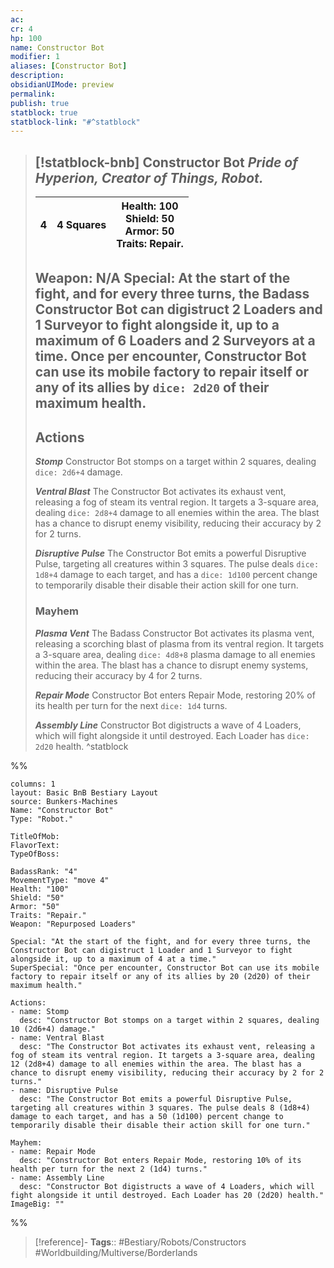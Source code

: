 ```yaml
---
ac: 
cr: 4
hp: 100
name: Constructor Bot
modifier: 1
aliases: [Constructor Bot]
description: 
obsidianUIMode: preview
permalink: 
publish: true
statblock: true
statblock-link: "#^statblock"
---
```


> [!statblock-bnb] Constructor Bot
> *Pride of Hyperion, Creator of Things, Robot.*
> ---
> | 4 | 4 Squares | **Health**: 100<br />**Shield**: 50<br />**Armor**: 50<br />**Traits**: Repair. |
> | ----------- | -------- | ----- |
>
> **Weapon**: N/A
> **Special**: At the start of the fight, and for every three turns, the Badass Constructor Bot can digistruct 2 Loaders and 1 Surveyor to fight alongside it, up to a maximum of 6 Loaders and 2 Surveyors at a time.
> Once per encounter, Constructor Bot can use its mobile factory to repair itself or any of its allies by `dice: 2d20` of their maximum health.
> ---
> ## Actions
> ***Stomp***
> Constructor Bot stomps on a target within 2 squares, dealing `dice: 2d6+4` damage.
>
> ***Ventral Blast***
> The Constructor Bot activates its exhaust vent, releasing a fog of steam its ventral region. It targets a 3-square area, dealing `dice: 2d8+4` damage to all enemies within the area. The blast has a chance to disrupt enemy visibility, reducing their accuracy by 2 for 2 turns.
>
> ***Disruptive Pulse***
> The Constructor Bot emits a powerful Disruptive Pulse, targeting all creatures within 3 squares. The pulse deals `dice: 1d8+4` damage to each target, and has a `dice: 1d100` percent change to temporarily disable their disable their action skill for one turn.
>
>
> ### Mayhem
> ***Plasma Vent***
> The Badass Constructor Bot activates its plasma vent, releasing a scorching blast of plasma from its ventral region. It targets a 3-square area, dealing `dice: 4d8+8` plasma damage to all enemies within the area. The blast has a chance to disrupt enemy systems, reducing their accuracy by 4 for 2 turns.
>
> ***Repair Mode***
> Constructor Bot enters Repair Mode, restoring 20% of its health per turn for the next `dice: 1d4` turns.
>
> ***Assembly Line***
> Constructor Bot digistructs a wave of 4 Loaders, which will fight alongside it until destroyed. Each Loader has `dice: 2d20` health.
^statblock

%%
```statblock
columns: 1
layout: Basic BnB Bestiary Layout
source: Bunkers-Machines
Name: "Constructor Bot"
Type: "Robot."

TitleOfMob: 
FlavorText: 
TypeOfBoss: 

BadassRank: "4"
MovementType: "move 4"
Health: "100"
Shield: "50"
Armor: "50"
Traits: "Repair."
Weapon: "Repurposed Loaders"

Special: "At the start of the fight, and for every three turns, the Constructor Bot can digistruct 1 Loader and 1 Surveyor to fight alongside it, up to a maximum of 4 at a time."
SuperSpecial: "Once per encounter, Constructor Bot can use its mobile factory to repair itself or any of its allies by 20 (2d20) of their maximum health."

Actions:
- name: Stomp
  desc: "Constructor Bot stomps on a target within 2 squares, dealing 10 (2d6+4) damage."
- name: Ventral Blast
  desc: "The Constructor Bot activates its exhaust vent, releasing a fog of steam its ventral region. It targets a 3-square area, dealing 12 (2d8+4) damage to all enemies within the area. The blast has a chance to disrupt enemy visibility, reducing their accuracy by 2 for 2 turns."
- name: Disruptive Pulse
  desc: "The Constructor Bot emits a powerful Disruptive Pulse, targeting all creatures within 3 squares. The pulse deals 8 (1d8+4) damage to each target, and has a 50 (1d100) percent change to temporarily disable their disable their action skill for one turn."

Mayhem: 
- name: Repair Mode
  desc: "Constructor Bot enters Repair Mode, restoring 10% of its health per turn for the next 2 (1d4) turns."
- name: Assembly Line
  desc: "Constructor Bot digistructs a wave of 4 Loaders, which will fight alongside it until destroyed. Each Loader has 20 (2d20) health."
ImageBig: ""
```
%%


> [!reference]-
> **Tags**:: #Bestiary/Robots/Constructors #Worldbuilding/Multiverse/Borderlands

